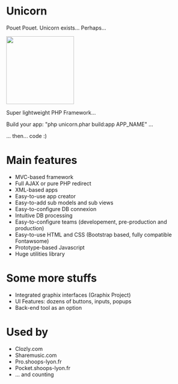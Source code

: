 # Unicorn
Pouet Pouet. Unicorn exists... Perhaps...

<img src="https://cloud.githubusercontent.com/assets/22191431/18515869/1dc87f32-7a97-11e6-9a20-42d4e9067380.png" width="180" align="middle">

Super lightweight PHP Framework...

Build your app: "php unicorn.phar build:app APP_NAME" ...

... then... code :)

# Main features
- MVC-based framework
- Full AJAX or pure PHP redirect
- XML-based apps
- Easy-to-use app creator
- Easy-to-add sub models and sub views
- Easy-to-configure DB connexion
- Intuitive DB processing
- Easy-to-configure teams (developement, pre-production and production)
- Easy-to-use HTML and CSS (Bootstrap based, fully compatible Fontawsome)
- Prototype-based Javascript
- Huge utilities library

# Some more stuffs
- Integrated graphix interfaces (Graphix Project)
- UI Features: dozens of buttons, inputs, popups
- Back-end tool as an option

# Used by
- Clozly.com
- Sharemusic.com
- Pro.shoops-lyon.fr
- Pocket.shoops-lyon.fr
- ... and counting
